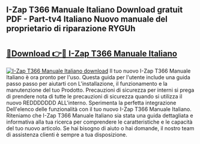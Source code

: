 ## I-Zap T366 Manuale Italiano Download gratuit PDF - Part-tv4 Italiano Nuovo manuale del proprietario di riparazione RYGUh

# <h2><a href="http://dffcen.blite.top/?on=I-Zap+T366+Manuale+Italiano">🔗Download 👉🔴 I-Zap T366 Manuale Italiano</a></h2>

[![I-Zap T366 Manuale Italiano download](https://i.imgur.com/lujVjoI.png)](http://dffcen.blite.top/?on=I-Zap+T366+Manuale+Italiano)
Il tuo nuovo I-Zap T366 Manuale Italiano è ora pronto per l'uso. Questa guida per l'utente include una guida passo passo per aiutarti con L'installazione, il funzionamento e la manutenzione del tuo Prodotto. Precauzioni di sicurezza per interni si prega di prendere nota di tutte le precauzioni di sicurezza quando si utilizza il nuovo REDDDDDDD ALL'interno. Sperimenta la perfetta integrazione Dell'elenco delle funzionalità con il tuo nuovo I-Zap T366 Manuale Italiano. Riteniamo che I-Zap T366 Manuale Italiano sia stata una guida dettagliata e informativa alla tua ricerca per comprendere le caratteristiche e le capacità del tuo nuovo articolo. Se hai bisogno di aiuto o hai domande, il nostro team di assistenza clienti è sempre a tua disposizione.
